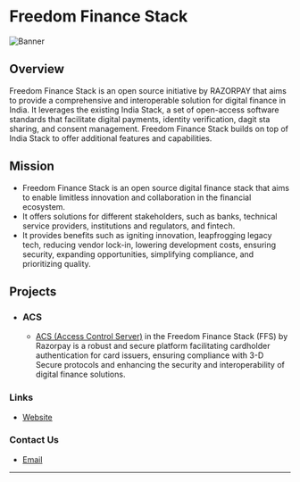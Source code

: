 
#  Freedom Finance Stack
![Banner](https://i.im.ge/2024/02/01/bC20Nr.Screenshot-2024-01-29-at-4-10-01-PM.png)

## Overview

Freedom Finance Stack is an open source initiative by RAZORPAY that aims to provide a
comprehensive and interoperable solution for digital finance in India.
It leverages the existing India Stack, a set of open-access software standards
that facilitate digital payments, identity verification, dagit sta sharing, and consent management.
Freedom Finance Stack builds on top of India Stack to offer additional features and capabilities.

## Mission
* Freedom Finance Stack is an open source digital finance stack that aims to enable limitless innovation and collaboration in the financial ecosystem.
* It offers solutions for different stakeholders, such as banks, technical service providers, institutions and regulators, and fintech.
* It provides benefits such as igniting innovation, leapfrogging legacy tech, reducing vendor lock-in, lowering development costs, ensuring security, expanding opportunities, simplifying compliance, and prioritizing quality.


## Projects
* ### ACS  
  * [ACS (Access Control Server)](https://github.com/freedom-finance-stack/card-auth-server) in the Freedom Finance Stack (FFS) by Razorpay is a robust and secure platform facilitating cardholder authentication for card issuers, ensuring compliance with 3-D Secure protocols and enhancing the security and interoperability of digital finance solutions.
  

### Links

* [Website](https://freedomfinancestack.org/)

### Contact Us
* [Email](mailto:contact@freedomfinancestack.org)
---






